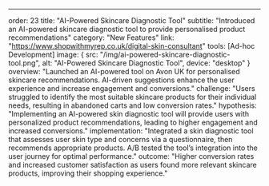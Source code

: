 ---
order: 23
title: "AI-Powered Skincare Diagnostic Tool"
subtitle: "Introduced an AI-powered skincare diagnostic tool to provide personalised product recommendations"
category: "New Features"
link: "https://www.shopwithmyrep.co.uk/digital-skin-consultant"
tools: [Ad-hoc Development]
image: {
    src: "/img/ai-powered-skincare-diagnostic-tool.png",
    alt: "AI-Powered Skincare Diagnostic Tool",
    device: "desktop"
}
overview: "Launched an AI-powered tool on Avon UK for personalised skincare recommendations. AI-driven suggestions enhance the user experience and increase engagement and conversions."
challenge: "Users struggled to identify the most suitable skincare products for their individual needs, resulting in abandoned carts and low conversion rates."
hypothesis: "Implementing an AI-powered skin diagnostic tool will provide users with personalized product recommendations, leading to higher engagement and increased conversions."
implementation: "Integrated a skin diagnostic tool that assesses user skin type and concerns via a questionnaire, then recommends appropriate products. A/B tested the tool’s integration into the user journey for optimal performance."
outcome: "Higher conversion rates and increased customer satisfaction as users found more relevant skincare products, improving their shopping experience."